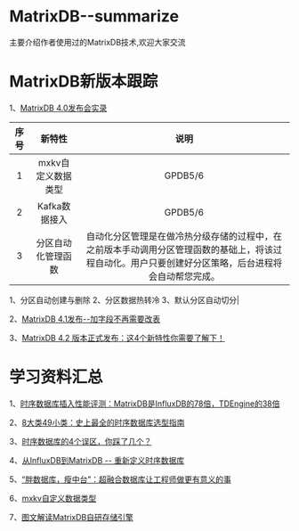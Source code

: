 # MatrixDB--summarize
主要介绍作者使用过的MatrixDB技术,欢迎大家交流


# MatrixDB新版本跟踪

1、[MatrixDB 4.0发布会实录](https://mp.weixin.qq.com/s/jx8PdZ8HgdkhOJ4oG14oLg)

| 序号 | 新特性 | 说明 | 
|:----:|:----:|:----:|
| 1 | mxkv自定义数据类型 | GPDB5/6 |
| 2 | Kafka数据接入 | GPDB5/6 |
| 3 | 分区自动化管理函数 | 自动化分区管理是在做冷热分级存储的过程中，在之前版本手动调用分区管理函数的基础上，将该过程自动化。用户只要创建好分区策略，后台进程将会自动帮您完成。 
1、分区自动创建与删除
 2、分区数据热转冷
 3、默认分区自动切分|


2、[MatrixDB 4.1发布--加字段不再需要改表](https://mp.weixin.qq.com/s/xu5S0mg-Ww6BPtjg5oXdPg)

3、[MatrixDB 4.2 版本正式发布：这4个新特性你需要了解下！](https://mp.weixin.qq.com/s/gZ-IpYEAji4IZB_eiB9CgQ)


# 学习资料汇总

1、[时序数据库插入性能评测：MatrixDB是InfluxDB的78倍，TDEngine的38倍](https://zhuanlan.zhihu.com/p/374151291)

2、[8大类49小类：史上最全的时序数据库选型指南](https://zhuanlan.zhihu.com/p/379500168)

3、[时序数据库的4个误区，你踩了几个？](https://zhuanlan.zhihu.com/p/366991013)

4、[从InfluxDB到MatrixDB -- 重新定义时序数据库](https://mp.weixin.qq.com/s/UVpmEIppGZKocLVxbmf9Pg)

5、[“胖数据库，瘦中台”：超融合数据库让工程师做更有意义的事](https://mp.weixin.qq.com/s/pplb4IATD5waFpVd8BThfg)

6、[mxkv自定义数据类型](https://mp.weixin.qq.com/s/N2sOtsP4nsM3mJ-3XuHZEg)

7、[图文解读MatrixDB自研存储引擎](https://mp.weixin.qq.com/s/NPkeEbLEuicTGl_UWaeOsg)

